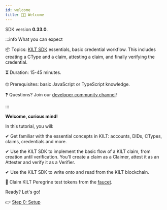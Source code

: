 ```yaml
---
id: welcome
title: 👋🏻 Welcome
---
```


<!-- When updating this version also update 02_setup.md! -->
SDK version **0.33.0**.

:::info What you can expect

📦 Topics: <a href="https://github.com/KILTprotocol/sdk-js">KILT SDK</a> essentials, basic credential workflow.
This includes creating a CType and a claim, attesting a claim, and finally verifying the credential.

⏳ Duration: 15-45 minutes.

🤓 Prerequisites: basic JavaScript or TypeScript knowledge.

❓ Questions? Join our <a href="https://discord.gg/hX4pc8rdHS">developer community channel</a>!

:::

**Welcome, curious mind!**

In this tutorial, you will:

✔ Get familiar with the essential concepts in KILT: accounts, DIDs, CTypes, claims, credentials and more.

✔ Use the KILT SDK to implement the basic flow of a KILT claim, from creation until verification.
You'll create a claim as a <span className="label-role claimer">Claimer</span>, attest it as an <span className="label-role attester">Attester</span> and verify it as a <span className="label-role verifier">Verifier</span>.

✔ Use the KILT SDK to write onto and read from the KILT blockchain.

🚀 Claim KILT Peregrine test tokens from the [faucet](https://faucet.peregrine.kilt.io).

Ready? Let's go!

👉 [Step 0: Setup](./02_setup.md)
